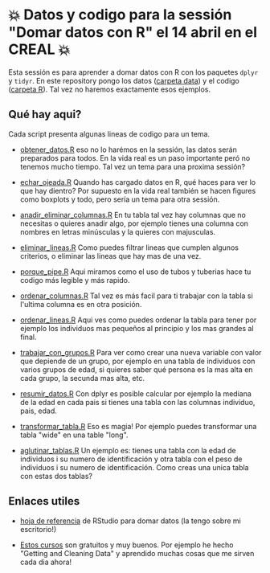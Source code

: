 # :boom: Datos y codigo para la sessión "Domar datos con R" el 14 abril en el CREAL :boom:

Esta sessión es para aprender a domar datos con R con los paquetes `dplyr` y `tidyr`. En este repository pongo los datos ([carpeta data](./data)) y el codigo ([carpeta R](./R)). Tal vez no haremos exactamente esos ejemplos.

## Qué hay aqui?

Cada script presenta algunas lineas de codigo para un tema.

* [obtener_datos.R](./R/obtener_datos.R) eso no lo harémos en la sessión, las datos serán preparados para todos. En la vida real es un paso importante peró no tenemos mucho tiempo. Tal vez un tema para una proxima sessión?

* [echar_ojeada.R](./R/echar_ojeada.R) Quando has cargado datos en R, qué haces para ver lo que hay dientro? Por supuesto en la vida real también se hacen figures como boxplots y todo, pero sería un tema para otra sessión.

* [anadir_eliminar_columnas.R](./R/anadir_eliminar_columnas.R) En tu tabla tal vez hay columnas que no necesitas o quieres anadir algo, por ejemplo tienes una columna con nombres en letras minúsculas y la quieres con majusculas. 

* [eliminar_lineas.R](./R/eliminar_lineas.R) Como puedes filtrar lineas que cumplen algunos criterios, o eliminar las lineas que hay mas de una vez.

* [porque_pipe.R](./R/porque_pipe.R) Aqui miramos como el uso de tubos y tuberias hace tu codigo más legible y más rapido.

* [ordenar_columnas.R](./R/ordenar_columnas.R) Tal vez es más facil para ti trabajar con la tabla si l'ultima columna es en otra posición.

* [ordenar_lineas.R](./R/ordenar_lineas.R) Aqui ves como puedes ordenar la tabla para tener por ejemplo los individuos mas pequeños al principio y los mas grandes al final.

* [trabajar_con_grupos.R](./R/trabajar_con_grupos.R) Para ver como crear una nueva variable con valor que depiende de un grupo, por ejemplo en una tabla de individuos con varios grupos de edad, si quieres saber qué persona es la mas alta en cada grupo, la secunda mas alta, etc.

* [resumir_datos.R](./R/resumir_datos.R) Con dplyr es posible calcular por ejemplo la mediana de la edad en cada pais si tienes una tabla con las columnas individuo, pais, edad. 

* [transformar_tabla.R](./R/transformar_tabla.R) Eso es magia! Por ejemplo puedes transformar una tabla "wide" en una table "long".

* [aglutinar_tablas.R](./R/aglutinar_tablas.R) Un ejemplo es: tienes una tabla con la edad de individuos i su numero de identificación y otra tabla con el peso de individuos i su numero de identificación. Como creas una unica tabla con estas dos tablas?


## Enlaces utiles

* [hoja de referencia](https://www.rstudio.com/wp-content/uploads/2015/03/data-wrangling-spanish.pdf) de RStudio para domar datos (la tengo sobre mi escritorio!)

* [Estos cursos](https://www.coursera.org/specializations/jhu-data-science/1) son gratuitos y muy buenos. Por ejemplo he hecho "Getting and Cleaning Data" y aprendido muchas cosas que me sirven cada dia ahora!